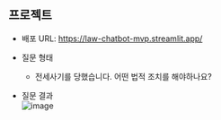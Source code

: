 ## 프로젝트
- 배포 URL: https://law-chatbot-mvp.streamlit.app/
- 질문 형태
  - 전세사기를 당했습니다. 어떤 법적 조치를 해야하나요?

- 질문 결과  
  ![image](https://github.com/user-attachments/assets/a0854282-1b4a-4e29-8f45-b724060b7a02)
